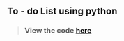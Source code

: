 ## To - do List using python
> ### View the code [here](https://github.com/Dhruv-Rajpoot/CodSoft_task_2/blob/main/task2.py)
